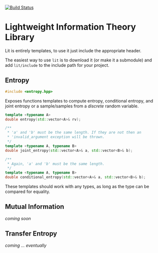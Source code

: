 [![Build Status](http://jenkins.subversiverobotics.com/buildStatus/icon?job=lit/master)](https://jenkins.subversiverobotics.com/blue/organizations/jenkins/lit/activity)

# Lightweight Information Theory Library
Lit is entirely templates, to use it just include the appropriate
header.

The easiest way to use `lit` is to download it (or make it a
submodule) and add `lit/include` to the include path for your project.

## Entropy

```c++
#include <entropy.hpp>
```

Exposes functions templates to compute entropy, conditional entropy,
and joint entropy or a sample/samples from a *discrete* random variable.

```c++
template <typename A>
double entropy(std::vector<A>& rv);

/**
 * 'a' and 'b' must be the same length. If they are not then an
 * 'invalid_argument exception will be thrown.
 */
template <typename A, typename B>
double joint_entropy(std::vector<A>& a, std::vector<B>& b);

/**
 * Again, 'a' and 'b' must be the same length.
 */
template <typename A, typename B>
double conditional_entropy(std::vector<A>& a, std::vector<B>& b);
```

These templates should work with any types, as long as the type can be
compared for equality.

## Mutual Information
*coming soon*

## Transfer Entropy
*coming ... eventually*
